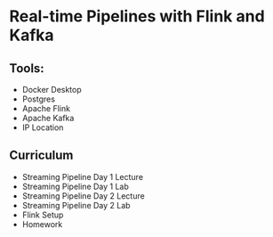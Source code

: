 # Real-time Pipelines with Flink and Kafka

## Tools:
- Docker Desktop
- Postgres
- Apache Flink
- Apache Kafka
- IP Location

## Curriculum
- Streaming Pipeline Day 1 Lecture
- Streaming Pipeline Day 1 Lab
- Streaming Pipeline Day 2 Lecture
- Streaming Pipeline Day 2 Lab
- Flink Setup
- Homework

